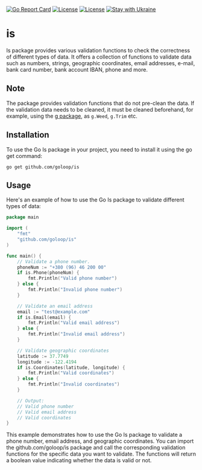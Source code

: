 [![Go Report Card](https://goreportcard.com/badge/github.com/goloop/is)](https://goreportcard.com/report/github.com/goloop/is) [![License](https://img.shields.io/badge/license-MIT-brightgreen)](https://github.com/goloop/is/blob/master/LICENSE) [![License](https://img.shields.io/badge/godoc-YES-green)](https://godoc.org/github.com/goloop/is) [![Stay with Ukraine](https://img.shields.io/static/v1?label=Stay%20with&message=Ukraine%20♥&color=ffD700&labelColor=0057B8&style=flat)](https://u24.gov.ua/)


# is

Is package provides various validation functions to check the correctness of different types of data. It offers a collection of functions to validate data such as numbers, strings, geographic coordinates, email addresses, e-mail, bank card number, bank account IBAN, phone and more.

## Note

The package provides validation functions that do not pre-clean the data. If the validation data needs to be cleaned, it must be cleaned beforehand, for example, using the [g package](https://github.com/goloop/g), as `g.Weed`, `g.Trim` etc.


## Installation

To use the Go Is package in your project, you need to install it using the go get command:

```shell
go get github.com/goloop/is
```

## Usage

Here's an example of how to use the Go Is package to validate different types of data:

```go
package main

import (
	"fmt"
	"github.com/goloop/is"
)

func main() {
	// Validate a phone number.
	phoneNum := "+380 (96) 46 200 00"
	if is.Phone(phoneNum) {
		fmt.Println("Valid phone number")
	} else {
		fmt.Println("Invalid phone number")
	}

	// Validate an email address
	email := "test@example.com"
	if is.Email(email) {
		fmt.Println("Valid email address")
	} else {
		fmt.Println("Invalid email address")
	}

	// Validate geographic coordinates
	latitude := 37.7749
	longitude := -122.4194
	if is.Coordinates(latitude, longitude) {
		fmt.Println("Valid coordinates")
	} else {
		fmt.Println("Invalid coordinates")
	}

	// Output:
	// Valid phone number
	// Valid email address
	// Valid coordinates
}
```

This example demonstrates how to use the Go Is package to validate a phone number, email address, and geographic coordinates. You can import the github.com/goloop/is package and call the corresponding validation functions for the specific data you want to validate. The functions will return a boolean value indicating whether the data is valid or not.
